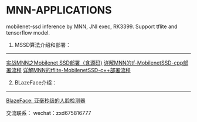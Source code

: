 # MNN-APPLICATIONS
mobilenet-ssd inference by MNN,  JNI exec, RK3399. Support tflite and tensorflow model.


1. MSSD算法介绍和部署：
---
[实战MNN之Mobilenet SSD部署（含源码)](https://zhuanlan.zhihu.com/p/70610865)
[详解MNN的tf-MobilenetSSD-cpp部署流程](https://zhuanlan.zhihu.com/p/70610865)
[详解MNN的tflite-MobilenetSSD-c++部署流程](https://zhuanlan.zhihu.com/p/72247645)

2. BLazeFace介绍：
---
[BlazeFace: 亚毫秒级的人脸检测器](https://zhuanlan.zhihu.com/p/73741766)






交流联系：
wechat：zxd675816777
